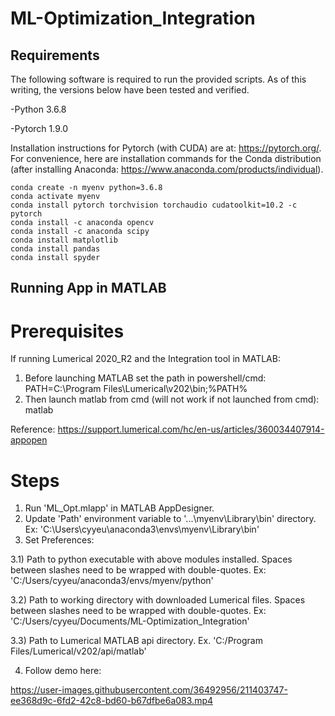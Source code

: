 # ML-Optimization_Integration

## Requirements
The following software is required to run the provided scripts. As of this writing, the versions below have been tested and verified.

-Python 3.6.8

-Pytorch 1.9.0


Installation instructions for Pytorch (with CUDA) are at: https://pytorch.org/. For convenience, here are installation commands for the Conda distribution (after installing Anaconda: https://www.anaconda.com/products/individual).

```
conda create -n myenv python=3.6.8
conda activate myenv
conda install pytorch torchvision torchaudio cudatoolkit=10.2 -c pytorch
conda install -c anaconda opencv
conda install -c anaconda scipy
conda install matplotlib
conda install pandas
conda install spyder
```

## Running App in MATLAB
# Prerequisites
If running Lumerical 2020_R2 and the Integration tool in MATLAB:
1) Before launching MATLAB set the path in powershell/cmd: PATH=C:\Program Files\Lumerical\v202\bin;%PATH%
2) Then launch matlab from cmd (will not work if not launched from cmd): matlab

Reference: https://support.lumerical.com/hc/en-us/articles/360034407914-appopen

# Steps
1) Run 'ML_Opt.mlapp' in MATLAB AppDesigner.
2) Update 'Path' environment variable to '...\myenv\Library\bin' directory. Ex: 'C:\Users\cyyeu\anaconda3\envs\myenv\Library\bin'
3) Set Preferences:

3.1) Path to python executable with above modules installed. Spaces between slashes need to be wrapped with double-quotes. Ex: 'C:/Users/cyyeu/anaconda3/envs/myenv/python'

3.2) Path to working directory with downloaded Lumerical files. Spaces between slashes need to be wrapped with double-quotes. Ex: 'C:/Users/cyyeu/Documents/ML-Optimization_Integration'

3.3) Path to Lumerical MATLAB api directory. Ex. 'C:/Program Files/Lumerical/v202/api/matlab'


4) Follow demo here:

https://user-images.githubusercontent.com/36492956/211403747-ee368d9c-6fd2-42c8-bd60-b67dfbe6a083.mp4
